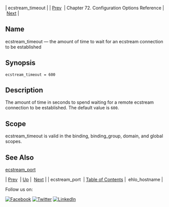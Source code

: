 | ecstream_timeout |
| [Prev](conf.ref.ecstream_port.php)  | Chapter 72. Configuration Options Reference |  [Next](conf.ref.ehlo_hostname.php) |

<a name="conf.ref.ecstream_timeout"></a>
## Name

ecstream_timeout — the amount of time to wait for an ecstream connection to be established

## Synopsis

`ecstream_timeout = 600`

<a name="idp24529616"></a>
## Description

The amount of time in seconds to spend waiting for a remote ecstream connection to be established. The default value is `600`.

<a name="idp24531984"></a>
## Scope

ecstream_timeout is valid in the binding, binding_group, domain, and global scopes.

<a name="idp24533856"></a>
## See Also

[ecstream_port](conf.ref.ecstream_port.php "ecstream_port")

| [Prev](conf.ref.ecstream_port.php)  | [Up](config.options.ref.php) |  [Next](conf.ref.ehlo_hostname.php) |
| ecstream_port  | [Table of Contents](index.php) |  ehlo_hostname |

Follow us on:

[![Facebook](https://support.messagesystems.com/images/icon-facebook.png)](http://www.facebook.com/messagesystems) [![Twitter](https://support.messagesystems.com/images/icon-twitter.png)](http://twitter.com/#!/MessageSystems) [![LinkedIn](https://support.messagesystems.com/images/icon-linkedin.png)](http://www.linkedin.com/company/message-systems)